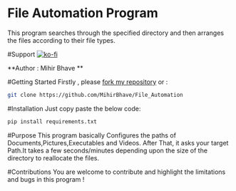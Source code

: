 # File Automation Program
  This program searches through the specified directory and then arranges the files according to their file types. 

#Support
[![ko-fi](https://cdn.buymeacoffee.com/buttons/default-orange.png)](https://www.buymeacoffee.com/mihirbhave)

**Author : Mihir Bhave **

#Getting Started
Firstly , please [fork my repository](https://github.com/MihirBhave/File_Automation/fork) or :
```bash
git clone https://github.com/MihirBhave/File_Automation
```
#Installation 
Just copy paste the below code: 
```bash
pip install requirements.txt
```

#Purpose 
This program basically Configures the paths of Documents,Pictures,Executables and Videos. After That, it asks your target Path.It takes a few seconds/minutes depending upon the size of the directory to reallocate the files.

#Contributions
You are welcome to contribute and highlight the limitations and bugs in this program !




